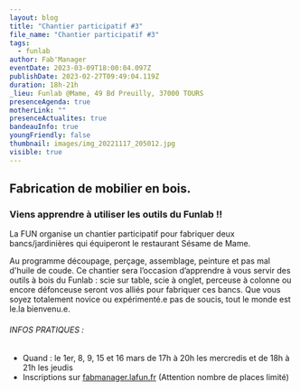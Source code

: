 ```yaml
---
layout: blog
title: "Chantier participatif #3"
file_name: "Chantier participatif #3"
tags:
  - funlab
author: Fab'Manager
eventDate: 2023-03-09T18:00:04.097Z
publishDate: 2023-02-27T09:49:04.119Z
duration: 18h-21h
_lieu: Funlab @Mame, 49 Bd Preuilly, 37000 TOURS
presenceAgenda: true
motherLink: ""
presenceActualites: true
bandeauInfo: true
youngFriendly: false
thumbnail: images/img_20221117_205012.jpg
visible: true
---
```

## Fabrication de mobilier en bois.
### Viens apprendre à utiliser les outils du Funlab !!

La FUN organise un chantier participatif pour fabriquer deux bancs/jardinières qui équiperont le restaurant Sésame de Mame.

Au programme découpage, perçage, assemblage, peinture et pas mal d'huile de coude. 
Ce chantier sera l’occasion d’apprendre à vous servir des outils à bois du Funlab : scie sur table, scie à onglet, perceuse à colonne ou encore défonceuse seront vos alliés pour fabriquer ces bancs.
Que vous soyez totalement novice ou expérimenté.e pas de soucis, tout le monde est le.la bienvenu.e.

###### INFOS PRATIQUES :
* Quand : le 1er, 8, 9, 15 et 16 mars de 17h à 20h les mercredis et de 18h à 21h les jeudis
* Inscriptions sur [fabmanager.lafun.fr](https://fabmanager.lafun.fr) (Attention nombre de places limité)